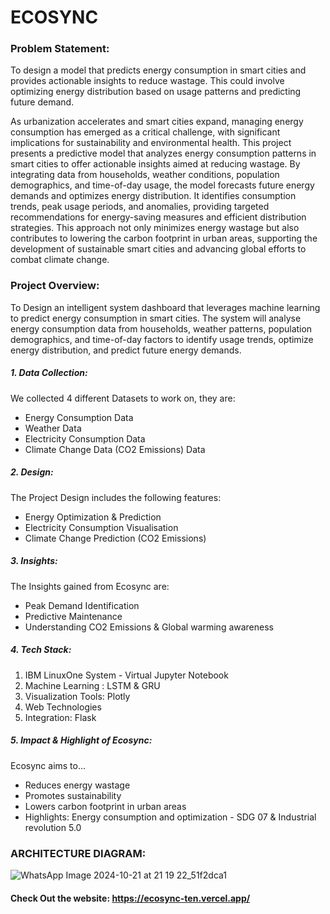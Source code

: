 # ECOSYNC

### Problem Statement:
To design a model that predicts energy consumption in smart cities and provides actionable insights to reduce wastage. This could involve optimizing energy distribution based on usage  patterns and predicting future demand.

As urbanization accelerates and smart cities expand, managing energy consumption has emerged as a critical challenge, with significant implications for sustainability and environmental health.
This project presents a predictive model that analyzes energy consumption patterns in smart cities to offer actionable insights aimed at reducing wastage. By integrating data from households, weather conditions, population demographics, and time-of-day usage, the model forecasts future energy demands and optimizes energy distribution.
It identifies consumption trends, peak usage periods, and anomalies, providing targeted recommendations for energy-saving measures and efficient distribution strategies. This approach not only minimizes energy wastage but also contributes to lowering the carbon footprint in urban areas, supporting the development of sustainable smart cities and advancing global efforts to combat climate change.

### Project Overview:

To Design an intelligent system dashboard that leverages machine learning to predict energy consumption in smart cities. The system will analyse energy consumption data from households, weather patterns, population demographics, and time-of-day factors to identify usage trends, optimize energy distribution, and predict future energy demands.

##### 1. Data Collection:
We collected 4 different Datasets to work on, they are:
- Energy Consumption Data
- Weather Data
- Electricity Consumption Data
- Climate Change Data (CO2 Emissions) Data

##### 2. Design:
The Project Design includes the following features:
- Energy Optimization & Prediction
- Electricity Consumption Visualisation
- Climate Change  Prediction (CO2 Emissions)

##### 3. Insights:
The Insights gained from Ecosync are:
- Peak Demand Identification 
- Predictive Maintenance
- Understanding CO2 Emissions & Global warming awareness 

##### 4. Tech Stack:
1. IBM LinuxOne System - Virtual Jupyter Notebook
2. Machine Learning  : LSTM & GRU
3. Visualization Tools: Plotly
4. Web Technologies
5. Integration: Flask

##### 5. Impact & Highlight of Ecosync:
Ecosync aims to...
- Reduces energy wastage
- Promotes sustainability
- Lowers carbon footprint in urban areas
- Highlights: Energy consumption and optimization - SDG 07 & Industrial revolution 5.0
  

### ARCHITECTURE DIAGRAM:

![WhatsApp Image 2024-10-21 at 21 19 22_51f2dca1](https://github.com/user-attachments/assets/11760696-c908-44dc-8799-ee56c6d5ae07)

#### Check Out the website: https://ecosync-ten.vercel.app/


